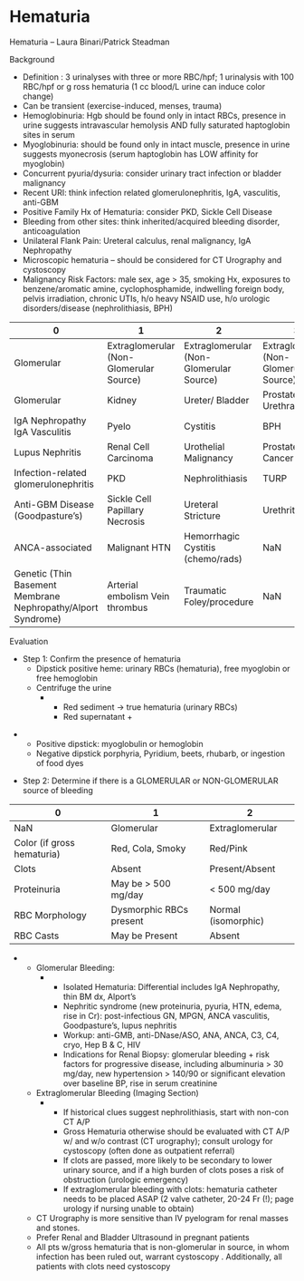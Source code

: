 # Hematuria
 
Hematuria – Laura Binari/Patrick Steadman

Background

-   Definition
    :
    3 urinalyses with three or more RBC/hpf; 1 urinalysis with 100
    RBC/hpf or g
    ross hematuria (1 cc blood/L urine can induce color change)
-   Can be transient (exercise-induced, menses, trauma)
-   Hemoglobinuria: Hgb should be found only in intact RBCs, presence in
    urine suggests intravascular hemolysis AND fully saturated
    haptoglobin sites in serum
-   Myoglobinuria: should be found only in intact muscle, presence in
    urine suggests myonecrosis (serum haptoglobin has LOW affinity for
    myoglobin)
-   Concurrent pyuria/dysuria: consider urinary tract infection or
    bladder malignancy
-   Recent URI: think infection related glomerulonephritis, IgA,
    vasculitis, anti-GBM
-   Positive Family Hx of Hematuria: consider PKD, Sickle Cell Disease
-   Bleeding from other sites: think inherited/acquired bleeding
    disorder, anticoagulation
-   Unilateral Flank Pain: Ureteral calculus, renal malignancy, IgA
    Nephropathy
-   Microscopic hematuria
    – should be considered for CT Urography and cystoscopy
-   Malignancy Risk Factors: male sex, age > 35, smoking Hx, exposures
    to benzene/aromatic amine, cyclophosphamide, indwelling foreign
    body, pelvis irradiation, chronic UTIs, h/o heavy NSAID use, h/o
    urologic disorders/disease (nephrolithiasis, BPH)

| 0                                                            | 1                                       | 2                                       | 3                                       | 4                                       |
|--------------------------------------------------------------|-----------------------------------------|-----------------------------------------|-----------------------------------------|-----------------------------------------|
| Glomerular                                                   | Extraglomerular (Non-Glomerular Source) | Extraglomerular (Non-Glomerular Source) | Extraglomerular (Non-Glomerular Source) | Extraglomerular (Non-Glomerular Source) |
| Glomerular                                                   | Kidney                                  | Ureter/ Bladder                         | Prostate/ Urethra                       | Other                                   |
| IgA Nephropathy IgA Vasculitis                               | Pyelo                                   | Cystitis                                | BPH                                     | Exercise-Induced                        |
| Lupus Nephritis                                              | Renal Cell Carcinoma                    | Urothelial Malignancy                   | Prostate Cancer                         | Bleeding Diathesis                      |
| Infection-related glomerulonephritis                         | PKD                                     | Nephrolithiasis                         | TURP                                    | Meds (AC)                               |
| Anti-GBM Disease (Goodpasture’s)                             | Sickle Cell Papillary Necrosis          | Ureteral Stricture                      | Urethritis (STI)                        | Menses                                  |
| ANCA-associated                                              | Malignant HTN                           | Hemorrhagic Cystitis (chemo/rads)       | NaN                                     | TB Schistoso-miasis                     |
| Genetic (Thin Basement Membrane Nephropathy/Alport Syndrome) | Arterial embolism Vein thrombus         | Traumatic Foley/procedure               | NaN                                     | NaN                                     |

Evaluation

-   Step 1: Confirm the presence of hematuria
    -   Dipstick positive heme: urinary RBCs (hematuria), free myoglobin
        or free hemoglobin
    -   Centrifuge the urine
        -   -   Red sediment -> true hematuria (urinary RBCs)
            -   Red supernatant +

<!-- -->

-   -   Positive dipstick: myoglobulin or hemoglobin
    -   Negative dipstick porphyria, Pyridium, beets, rhubarb, or
        ingestion of food dyes

-   Step 2: Determine if there is a GLOMERULAR or NON-GLOMERULAR source
    of bleeding

| 0                          | 1                       | 2                   |
|----------------------------|-------------------------|---------------------|
| NaN                        | Glomerular              | Extraglomerular     |
| Color (if gross hematuria) | Red, Cola, Smoky        | Red/Pink            |
| Clots                      | Absent                  | Present/Absent      |
| Proteinuria                | May be \> 500 mg/day    | \< 500 mg/day       |
| RBC Morphology             | Dysmorphic RBCs present | Normal (isomorphic) |
| RBC Casts                  | May be Present          | Absent              |

-   -   Glomerular Bleeding:
        -   -   Isolated Hematuria: Differential includes IgA
                Nephropathy, thin BM dx, Alport’s
            -   Nephritic syndrome (new proteinuria, pyuria, HTN, edema,
                rise in Cr): post-infectious GN, MPGN, ANCA vasculitis,
                Goodpasture’s, lupus nephritis
            -   Workup: anti-GMB, anti-DNase/ASO, ANA, ANCA, C3, C4,
                cryo, Hep B & C, HIV
            -   Indications for Renal Biopsy: glomerular bleeding + risk
                factors for progressive disease, including albuminuria >
                30 mg/day, new hypertension > 140/90 or significant
                elevation over baseline BP, rise in serum creatinine
    -   Extraglomerular Bleeding (Imaging Section)
        -   -   If historical clues suggest nephrolithiasis, start with
                non-con CT A/P
            -   Gross Hematuria otherwise should be evaluated with CT
                A/P w/ and w/o contrast (CT urography); consult urology
                for cystoscopy (often done as outpatient referral)
            -   If clots are passed, more likely to be secondary to
                lower urinary source, and if a high burden of clots
                poses a risk of obstruction (urologic emergency)
            -   If extraglomerular bleeding with clots: hematuria
                catheter needs to be placed ASAP (2 valve catheter,
                20-24 Fr (!); page urology if nursing unable to obtain)
    -   CT Urography is more sensitive than IV pyelogram for renal
        masses and stones.
    -   Prefer Renal and Bladder Ultrasound in pregnant patients
    -   All pts w/gross hematuria that is non-glomerular in source, in
        whom infection has been ruled out, warrant cystoscopy
        . Additionally, all patients with clots need cystoscopy

